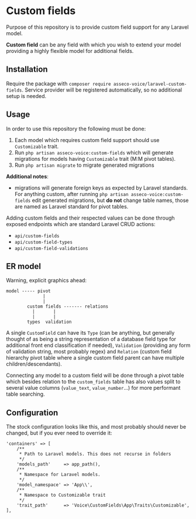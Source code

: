 # Custom fields

Purpose of this repository is to provide custom field support for any Laravel model. 

**Custom field** can be any field with which you wish to extend your model providing
a highly flexible model for additional fields. 

## Installation

Require the package with ``composer require asseco-voice/laravel-custom-fields``.
Service provider will be registered automatically, so no additional setup is needed.

## Usage

In order to use this repository the following must be done:

1. Each model which requires custom field support should use ``Customizable`` trait. 
2. Run ``php artisan asseco-voice:custom-fields`` which will generate migrations for 
models having `Customizable` trait (M:M pivot tables). 
3. Run ``php artisan migrate`` to migrate generated migrations

**Additional notes**: 
- migrations will generate foreign keys as expected by Laravel standards. 
For anything custom, after running ``php artisan asseco-voice:custom-fields`` 
edit generated migrations, but **do not** change table names, those are named as Laravel 
standard for pivot tables. 

Adding custom fields and their respected values can be done through exposed endpoints
which are standard Laravel CRUD actions:

- ``api/custom-fields``
- ``api/custom-field-types``
- ``api/custom-field-validations``

## ER model

Warning, explicit graphics ahead:

```
model ----- pivot
              |
              |
        custom fields ------- relations
          |       |
          |       |
        types  validation
```

A single ``CustomField`` can have its `Type` (can be anything, but generally thought of as
being a string representation of a database field type for additional front end classification
if needed), `Validation` (providing any form of validation string, most probably regex) and
``Relation`` (custom field hierarchy pivot table where a single custom field parent can have multiple
children/descendants).

Connecting any model to a custom field will be done through a pivot table which besides relation
to the ``custom_fields`` table has also values split to several value columns (`value_text`, `value_number`...)
for more performant table searching.

## Configuration

The stock configuration looks like this, and most probably should never
be changed, but if you ever need to override it:

```
'containers' => [
    /**
     * Path to Laravel models. This does not recurse in folders
     */
    'models_path'     => app_path(),
    /**
     * Namespace for Laravel models.
     */
    'model_namespace' => 'App\\',
    /**
     * Namespace to Customizable trait
     */
    'trait_path'      => 'Voice\CustomFields\App\Traits\Customizable',
],
```
